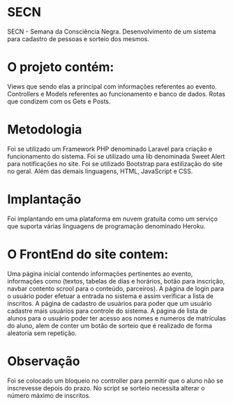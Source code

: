 
# SECN
SECN - Semana da Consciência Negra. Desenvolvimento de um sistema para cadastro de pessoas e sorteio dos mesmos.

# O projeto contém:

Views que sendo elas a principal com informações referentes ao evento.
Controllers e Models referentes ao funcionamento e banco de dados.
Rotas que condizem com os Gets e Posts.

# Metodologia

Foi se utilizado um Framework PHP denominado Laravel para criação e funcionamento do sistema.
Foi se utilizado uma lib denominada Sweet Alert para notificações no site.
Foi se utilizado Bootstrap para estilização do site no geral.
Além das demais linguagens, HTML, JavaScript e CSS.

# Implantação

Foi implantando em uma plataforma em nuvem gratuita como um serviço que suporta várias linguagens de programação denominado Heroku.

# O FrontEnd do site contem:

Uma página inicial contendo informações pertinentes ao evento, informações como (textos, tabelas de dias e horários, botão para inscrição, navbar contento scrool para o conteúdo, parceiros).
A página de login para o usuário poder efetuar a entrada no sistema e assim verificar a lista de inscritos.
A página de cadastro de usuários para poder que um usuário cadastre mais usuários para controle do sistema.
A página de lista de alunos para o usuário poder ter acesso aos nomes e numeros de matrículas do aluno, alem de conter um botão de sorteio que é realizado de forma aleatoria sem repetição.

# Observação

Foi se colocado um bloqueio no controller para permitir que o aluno não se inscrevesse depois do prazo.
No script se sorteio necessita alterar o número máximo de inscritos.
